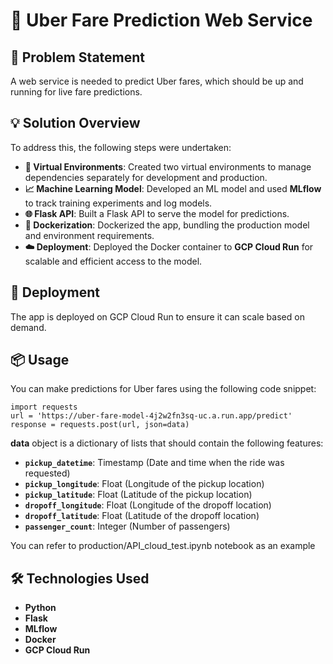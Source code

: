 # 🚖 Uber Fare Prediction Web Service

## 📝 Problem Statement
A web service is needed to predict Uber fares, which should be up and running for live fare predictions.

## 💡 Solution Overview
To address this, the following steps were undertaken:

- **🔄 Virtual Environments**: Created two virtual environments to manage dependencies separately for development and production.
- **📈 Machine Learning Model**: Developed an ML model and used **MLflow** to track training experiments and log models.
- **🌐 Flask API**: Built a Flask API to serve the model for predictions.
- **🐳 Dockerization**: Dockerized the app, bundling the production model and environment requirements.
- **☁️ Deployment**: Deployed the Docker container to **GCP Cloud Run** for scalable and efficient access to the model.

## 🚀 Deployment
The app is deployed on GCP Cloud Run to ensure it can scale based on demand.

## 📦 Usage
You can make predictions for Uber fares using the following code snippet:
```
import requests
url = 'https://uber-fare-model-4j2w2fn3sq-uc.a.run.app/predict'
response = requests.post(url, json=data)
```
**data** object is a dictionary of lists that should contain the following features:
- **`pickup_datetime`**: Timestamp (Date and time when the ride was requested)
- **`pickup_longitude`**: Float (Longitude of the pickup location)
- **`pickup_latitude`**: Float (Latitude of the pickup location)
- **`dropoff_longitude`**: Float (Longitude of the dropoff location)
- **`dropoff_latitude`**: Float (Latitude of the dropoff location)
- **`passenger_count`**: Integer (Number of passengers)

You can refer to production/API_cloud_test.ipynb notebook as an example

## 🛠️ Technologies Used
- **Python**
- **Flask**
- **MLflow**
- **Docker**
- **GCP Cloud Run**

